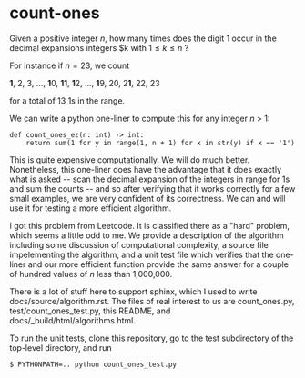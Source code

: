# count-ones

Given a positive integer $n$, how many times does the digit 1
occur in the decimal expansions integers $k with $1 \le k \le n$ ?

For instance if $n = 23$, we count

**1**, 2, 3, ..., **1**0, **11**, **1**2, ..., **1**9, 20, 2**1**, 22, 23

for a total of 13 1s in the range.

We can write a python one-liner to compute this for any integer $n$ > 1:
```
def count_ones_ez(n: int) -> int:
    return sum(1 for y in range(1, n + 1) for x in str(y) if x == '1')
```

This is quite expensive computationally. We will do much better.
Nonetheless, this one-liner does have the advantage that it does exactly
what is asked -- scan the decimal expansion of the integers in range for 1s
and sum the counts -- and so after verifying that it works correctly for
a few small examples, we are very confident of its correctness. We can and
will use it for testing a more efficient algorithm.

I got this problem from Leetcode. It is classified there as a "hard"
problem, which seems a little odd to me.  We provide a description of the
algorithm including some discussion of computational complexity, a
 source file impelementing the algorithm, and a unit test file
which verifies that the one-liner and our more efficient function provide
the same answer for a couple of hundred values of $n$ less than 1,000,000.

There is a lot of stuff here to support sphinx, which I used to write
docs/source/algorithm.rst. The files of real interest to us are
count_ones.py, test/count_ones_test.py, this README, and
docs/_build/html/algorithms.html.

To run the unit tests, clone this repository, go to the test
subdirectory of the top-level directory, and run

```
$ PYTHONPATH=.. python count_ones_test.py
```
